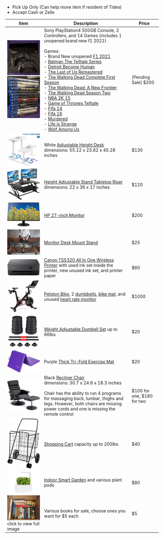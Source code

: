 - Pick Up Only (Can help move item if resident of Tides)
- Accept Cash or Zelle

| Item | Description | Price |
| ---- | ----------- | ----- |
| <img src="./img/ps4-1.png" alt="PS4" width="200"><img src="./img/ps4-2.png" alt="PS4" width="200"> | Sony PlayStation4 500GB Console, 2 Controllers, and 14 Games (includes 1 unopened brand new f1 2021) <br><br> Games: <br> - Brand New unopened [F1 2021](https://www.amazon.com/F1-2021-PlayStation-4/dp/B0925HH9YT) <br> - [Batman The Telltale Series](https://www.amazon.com/Batman-Telltale-PlayStation-4/dp/B01IFHEH62/ref=sr_1_1?crid=2E97Q2EVBNUKD&keywords=batman+telltale+ps4&qid=1645939477&s=videogames&sprefix=batman+telltale+ps4%2Cvideogames%2C81&sr=1-1) <br> - [Detroit Become Human](https://www.amazon.com/Detroit-Become-Human-Playstation-4-PS4/dp/B07BZBW8F4/ref=sr_1_1?keywords=detroit+become+human+ps4&qid=1645939542&s=videogames&sprefix=det%2Cvideogames%2C83&sr=1-1) <br> - [The Last of Us Remastered](https://www.amazon.com/Walking-Dead-Telltale-New-Frontier-PlayStation/dp/B01LW6TJR6/ref=sr_1_1?crid=36I6CXI1UI5VZ&keywords=ps4+walking+dead+a+new+frontier&qid=1645939827&sprefix=ps4+walking+dead+a+new+frontier%2Caps%2C89&sr=8-1) <br> - [The Walking Dead Complete First Season](https://www.amazon.com/Walking-Dead-Complete-First-Season-PlayStation/dp/B00K2O54V4/ref=sr_1_1?crid=VYUFP4T93QZI&keywords=ps4+walking+dead+the+first+season&qid=1645939801&sprefix=ps4+walking+dead+the+first+season%2Caps%2C85&sr=8-1) <br> - [The Walking Dead: A New Frontier]() <br> - [The Walking Dead Season Two](https://www.amazon.com/Walking-Dead-Season-PlayStation-4/dp/B00KY1I0EI/ref=sr_1_1?crid=2J0X8OAZ8Z0D2&keywords=ps4+walking+dead+season+2&qid=1645939788&sprefix=ps4+walking+dead+season+2%2Caps%2C90&sr=8-1) <br> - [NBA 2K 15](https://www.amazon.com/NBA-2K15-PlayStation-4/dp/B00K1JBLO4/ref=sr_1_1?crid=20XZ3O7JA8D9O&keywords=ps4+nba+2k15&qid=1645939775&sprefix=ps4+nba+2k+1%2Caps%2C83&sr=8-1) <br> - [Game of Thrones Telltale](https://www.amazon.com/Game-Thrones-Telltale-Games-PlayStation-4/dp/B0140Z6SY2/ref=sr_1_1?crid=1F8EB7GE7OHTL&keywords=ps4+game+of+thrones&qid=1645939756&sprefix=ps4+game+of+thrones%2Caps%2C78&sr=8-1) <br> - [Fifa 14](https://www.amazon.com/FIFA-14-PlayStation-4/dp/B00CXCCI8A/ref=sr_1_1?crid=37U6MFZI892NX&keywords=ps4+fifa+14&qid=1645939745&sprefix=ps4+fifa+14%2Caps%2C70&sr=8-1) <br> - [Fifa 16](https://www.amazon.com/FIFA-16-Standard-PlayStation-4/dp/B00YC7ECXS/ref=sr_1_1?crid=342WYZ0GG7CLP&keywords=ps4+fifa+16&qid=1645939732&sprefix=ps4+fifa+16%2Caps%2C89&sr=8-1) <br> - [Murdered](https://www.amazon.com/Murdered-Soul-Suspect-PS4-UK/dp/B00GJL7LQ0/ref=sr_1_1?crid=2302RN3OJHIS8&keywords=ps4+murdered&qid=1645939712&sprefix=ps4+murdered%2Caps%2C77&sr=8-1) <br> - [Life is Strange](https://www.amazon.com/Life-Strange-PS4-PlayStation-4/dp/B0185F19VU/ref=sr_1_2?keywords=ps4+life+is+strange&qid=1645939688&sprefix=ps4+life+%2Caps%2C86&sr=8-2) <br> - [Wolf Among Us](https://www.amazon.com/Wolf-Among-Us-PlayStation-4/dp/B00K2O5360/ref=sr_1_1?keywords=ps4+wolf+among+us&qid=1645939675&sprefix=ps4+wolf+a%2Caps%2C76&sr=8-1) | [Pending Sale] $200 |
| <img src="./img/desk.png" alt="Standing Desk" width="200"> | White [Adjustable Height Desk](https://www.amazon.com/gp/product/B0796L86ND/ref=ppx_yo_dt_b_search_asin_title?ie=UTF8&psc=1) <br> dimensions: 55.12 x 23.62 x 45.28 inches | $130 |
| <img src="./img/riser.png" alt="Tabletop Riser" width="200"> | [Height Adjustable Stand Tabletop Riser](https://www.amazon.com/gp/product/B0784HWPN6/ref=ppx_yo_dt_b_search_asin_title?ie=UTF8&th=1) <br> dimensions: 22 x 36 x 17 inches | $120 |
| <img src="./img/monitor-27.png" alt="Monitor 27" width="200"> | [HP 27-inch Monitor](https://www.amazon.com/gp/product/B07CZKTN19/ref=ppx_yo_dt_b_search_asin_title?ie=UTF8&psc=1) | $200 |
| <img src="./img/mount.png" alt="Desk Mount Stand" width="200"> | [Monitor Desk Mount Stand](https://www.amazon.com/gp/product/B009S750LA/ref=ppx_yo_dt_b_search_asin_title?ie=UTF8&psc=1) | $25 |
| <img src="./img/printer.png" alt="Printer" width="200"> | [Canon TS5320 All In One Wireless Printer](https://www.amazon.com/gp/product/B07WL4JNH7/ref=ppx_od_dt_b_asin_title_s00?ie=UTF8&psc=1) with used ink set inside the printer, new unused ink set, and printer paper | $60 |
| <img src="./img/peloton.png" alt="Peloton" width="200"> | [Peloton Bike](https://www.onepeloton.com/shop/bike/bike-package), 2 [dumbbells](https://www.onepeloton.com/shop/accessories/peloton-weights), [bike mat](https://www.onepeloton.com/shop/accessories/bike-mat-v2), and unused [heart rate monitor](https://www.onepeloton.com/shop/accessories/pl-hr-c-01) | $1000 |
| <img src="./img/dumbbell.png" alt="Dumbbell Set" width="200"> | [Weight Adjustable Dumbell Set](https://www.walmart.com/ip/Weight-Dumbbell-Set-Adjustable-Gym-Barbell-Plates-Body-Workout-Unfilled/898271553) up to 66lbs | $20 |
| <img src="./img/mat.png" alt="Exercise Mat" width="200"> | Purple [Thick Tri-Fold Exercise Mat](https://www.amazon.com/gp/product/B07D3NZHV4/ref=ppx_yo_dt_b_search_asin_title?ie=UTF8&psc=1) | $20 |
| <img src="./img/chair.png" alt="Recliner Chair" width="200"> | Black [Recliner Chair](https://www.amazon.com/gp/product/B07JHSGYYH/ref=ppx_yo_dt_b_search_asin_title?ie=UTF8&psc=1) <br> dimensions: 30.7 x 24.6 x 18.3 inches <br><br> Chair has the ability to run 4 programs for massaging back, lumbar, thighs and legs. However, both chairs are missing power cords and one is missing the remote control | $100 for one, $180 for two |
| <img src="./img/cart.png" alt="Shopping Cart" width="200"> | [Shopping Cart](https://www.amazon.com/gp/product/B01K07MF8C/ref=ppx_yo_dt_b_asin_title_o05_s00?ie=UTF8&psc=1) capacity up to 200lbs | $40 |
| <img src="./img/garden.png" alt="Smart Garden" width="200"> | [Indoor Smart Garden](https://www.clickandgrow.com/products/the-smart-garden-3) and various plant pods | $80 |
| <a href="https://github.com/tidesmoving/items_for_sale/blob/gh-pages/img/books-1.png?raw=true"><img src="./img/books-1.png" alt="Books" width="200"></a> <br> click to view full image | Various books for sale, choose ones you want for $5 each | $5 |
